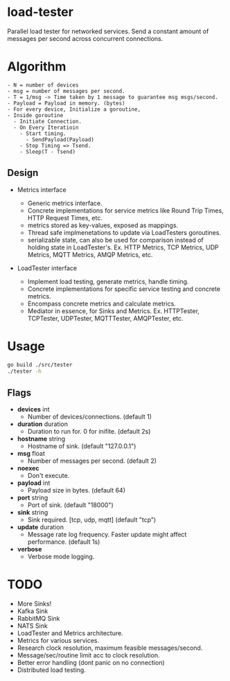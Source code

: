 # load-tester

Parallel load tester for networked services. Send a constant amount of messages per second across concurrent connections.

# Algorithm
```
- N = number of devices
- msg = number of messages per second.
- T = 1/msg -> Time taken by 1 message to guarantee msg msgs/second.
- Payload = Payload in memory. (bytes)
- For every device, Initialize a goroutine,
- Inside goroutine
  - Initiate Connection.
  - On Every Iteratioin
    - Start timing.
      - SendPayload(Payload)
    - Stop Timing => Tsend.
    - Sleep(T - Tsend)
```

## Design
- Metrics interface
  - Generic metrics interface.
  - Concrete implementations for service metrics like Round Trip Times, HTTP Request Times, etc.
  - metrics stored as key-values, exposed as mappings.
  - Thread safe implmenetations to update via LoadTesters goroutines.
  - serializable state, can also be used for comparison instead of holding state in LoadTester's.
Ex. HTTP Metrics, TCP Metrics, UDP Metrics, MQTT Metrics, AMQP Metrics, etc.

- LoadTester interface
  - Implement load testing, generate metrics, handle timing.
  - Concrete implementations for specific service testing and concrete metrics.
  - Encompass concrete metrics and calculate metrics.
  - Mediator in essence, for Sinks and Metrics.
Ex. HTTPTester, TCPTester, UDPTester, MQTTTester, AMQPTester, etc.

# Usage
```bash
go build ./src/tester
./tester -h
```

## Flags
  - **devices** int
      - Number of devices/connections. (default 1)
  - **duration** duration
      - Duration to run for. 0 for inifite. (default 2s)      
  - **hostname** string
      - Hostname of sink. (default "127.0.0.1")
  - **msg** float
      - Number of messages per second. (default 2)
  - **noexec**
      - Don't execute.
  - **payload** int
      - Payload size in bytes. (default 64)
  - **port** string
      - Port of sink. (default "18000")
  - **sink** string
      - Sink required. [tcp, udp, mqtt] (default "tcp")       
  - **update** duration
      - Message rate log frequency. Faster update might affect performance. (default 1s)
  - **verbose**
      - Verbose mode logging.

# TODO
- More Sinks!
- Kafka Sink
- RabbitMQ Sink
- NATS Sink
- LoadTester and Metrics architecture.
- Metrics for various services.
- Research clock resolution, maximum feasible messages/second.
- Message/sec/routine limit acc to clock resolution.
- Better error handling (dont panic on no connection)
- Distributed load testing.